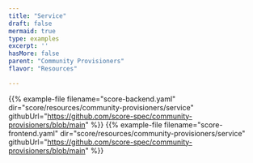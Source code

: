 ```yaml
---
title: "Service"
draft: false
mermaid: true
type: examples
excerpt: ''
hasMore: false
parent: "Community Provisioners"
flavor: "Resources"

---
```




{{% example-file filename="score-backend.yaml" dir="score/resources/community-provisioners/service" githubUrl="https://github.com/score-spec/community-provisioners/blob/main" %}}
{{% example-file filename="score-frontend.yaml" dir="score/resources/community-provisioners/service" githubUrl="https://github.com/score-spec/community-provisioners/blob/main" %}}
